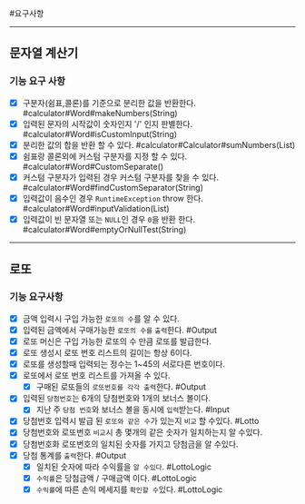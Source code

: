 #요구사항

-----

## 문자열 계산기
### 기능 요구 사항
 - [x] 구분자(쉼표,콜론)를 기준으로 분리한 값을 반환한다. #calculator#Word#makeNumbers(String)
 - [x] 입력된 문자의 시작값이 숫자인지 '/' 인지 판별한다. #calculator#Word#isCustomInput(String)
 - [x] 분리한 값의 합을 반환 할 수 있다. #calculator#Calculator#sumNumbers(List)
 - [x] 쉼표랑 콜론외에 커스텀 구분자를 지정 할 수 있다. #calculator#Word#CustomSeparate()
 - [x] 커스텀 구분자가 입력된 경우 커스텀 구분자를 찾을 수 있다. #calculator#Word#findCustomSeparator(String)
 - [x] 입력값이 음수인 경우 `RuntimeException` throw 한다. #calculator#Word#inputValidation(List)
 - [x] 입력값이 빈 문자열 또는 `NULL`인 경우 `0`을 반환 한다. #calculator#Word#emptyOrNullTest(String)

----------

## 로또
### 기능 요구사항

- [x] 금액 입력시 구입 가능한 `로또의 수`를 알 수 있다.
- [x] 입력된 금액에서 구매가능한 `로또의 수를` `출력`한다. #Output
- [x] 로또 머신은 구입 가능한 로또의 수 만큼 로또를 발급한다.
- [x] 로또 생성시 로또 번호 리스트의 길이는 항상 6이다.
- [x] 로또를 생성할때 입력되는 정수는 1~45의 서로다른 번호이다.
- [x] 로또에서 로또 번호 리스트를 가져올 수 있다.
  - [x] 구매된 로또들의 `로또번호를 각각 출력`한다. #Output
- [x] 입력된 `당첨번호`는 6개의 당첨번호와 1개의 보너스 볼이다.
  - [x] 지난 주 `당첨 번호`와 보너스 볼을 동시에 `입력`받는다. #Input
- [x] 당첨번호 입력시 발급 된 `로또와 같은 수`가 있는지 `비교` 할 수있다. #Lotto
- [x] 당첨번호와 로또번호 `비교`시 총 몇개의 같은 숫자가 일치하는지 알 수있다.
-[x] 당첨번호화 로또번호의 일치된 숫자를 가지고 당첨금을 알 수있다.
- [x] 당첨 통계를 `출력`한다. #Output
  - [x] 일치된 숫자에 따라 수익률을 `알 수있다`. #LottoLogic
  - [x] `수익률`은 당첨금액 / 구매금액 이다. #LottoLogic
  - [x] `수익률`에 따른 손익 메세지를 `확인할 수`있다. #LottoLogic
